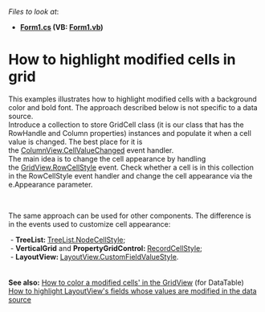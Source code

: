 <!-- default file list -->
*Files to look at*:

* **[Form1.cs](./CS/Form1.cs) (VB: [Form1.vb](./VB/Form1.vb))**
<!-- default file list end -->
# How to highlight modified cells in grid


<p>This examples illustrates how to highlight modified cells with a background color and bold font. The approach described below is not specific to a data source.<br />Introduce a collection to store GridCell class (it is our class that has the RowHandle and Column properties) instances and populate it when a cell value is changed. The best place for it is the <a href="https://documentation.devexpress.com/#WindowsForms/DevExpressXtraGridViewsBaseColumnView_CellValueChangedtopic">ColumnView.CellValueChanged</a> event handler.<br />The main idea is to change the cell appearance by handling the <a href="http://documentation.devexpress.com/#WindowsForms/DevExpressXtraGridViewsGridGridView_RowCellStyletopic">GridView.RowCellStyle</a> event. Check whether a cell is in this collection in the RowCellStyle event handler and change the cell appearance via the e.Appearance parameter.</p>
<br />
<p>The same approach can be used for other components. The difference is in the events used to customize cell appearance:</p>
 - <strong>TreeList: </strong><a href="https://documentation.devexpress.com/#windowsforms/DevExpressXtraTreeListTreeList_NodeCellStyletopic">TreeList.NodeCellStyle</a>;<br /> - <strong>VerticalGrid</strong> and <strong>PropertyGridControl: </strong><a href="https://documentation.devexpress.com/#WindowsForms/DevExpressXtraVerticalGridVGridControlBase_RecordCellStyletopic">RecordCellStyle</a>;<br /> - <strong>LayoutView: </strong><a href="https://documentation.devexpress.com/#WindowsForms/DevExpressXtraGridViewsLayoutLayoutView_CustomFieldValueStyletopic">LayoutView.CustomFieldValueStyle</a>.<br /><br /><br /><strong>See also:</strong> <a href="https://www.devexpress.com/Support/Center/p/E997">How to color a modified cells' in the GridView</a> (for DataTable)<br /><a href="https://www.devexpress.com/Support/Center/p/E1885">How to highlight LayoutView's fields whose values are modified in the data source</a>

<br/>


